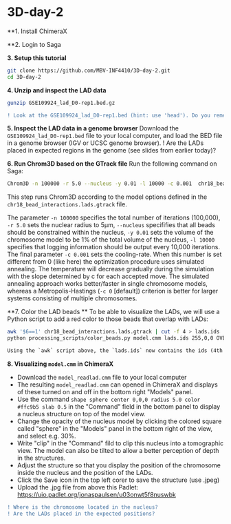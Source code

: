 # 3D-day-2
**1. Install ChimeraX

**2. Login to Saga

**3.  Setup this tutorial**
```bash
git clone https://github.com/MBV-INF4410/3D-day-2.git
cd 3D-day-2
```
**4. Unzip and inspect the LAD data**
```bash
gunzip GSE109924_lad_D0-rep1.bed.gz
```
```diff
! Look at the GSE109924_lad_D0-rep1.bed (hint: use 'head'). Do you remember what LADs were (ref. slides)?
```

**5. Inspect the LAD data in a genome browser**
Download the `GSE109924_lad_D0-rep1.bed` file to your local computer, and load the BED file in a genome browser (IGV or UCSC genome browser). 
! Are the LADs placed in expected regions in the genome (see slides from earlier today)?

**6. Run Chrom3D based on the GTrack file**
Run the following command on Saga:
```bash
Chrom3D -n 100000 -r 5.0 --nucleus -y 0.01 -l 10000 -c 0.001  chr18_bead_interactions.lads.gtrack > model.cmm
```
This step runs Chrom3D according to the model options defined in the `chr18_bead_interactions.lads.gtrack` file. 

The parameter `-n 100000` specifies the total number of iterations (100,000), `-r 5.0` sets the nuclear radius to 5μm, `--nucleus` specififies that all beads should be constrained within the nucleus, `-y 0.01` sets the volume of the chromosome model to be 1% of the total volume of the nucleus, `-l 10000` specifies that logging information should be output every 10,000 iterations. The final parameter `-c 0.001` sets the cooling-rate. When this number is set different from 0 (like here) the optimization procedure uses simulated annealing. The temperature will decrease gradually during the simulation with the slope determined by c for each accepted move. The simulated annealing approach works better/faster in single chromosome models, whereas a Metropolis-Hastings (`-c 0` [default]) criterion is better for larger systems consisting of multiple chromosomes.

**7. Color the LAD beads **
To be able to visualize the LADs, we will use a Python script to add a red color to those beads that overlap with LADs:

```bash
awk '$6==1' chr18_bead_interactions.lads.gtrack | cut -f 4 > lads.ids
python processing_scripts/color_beads.py model.cmm lads.ids 255,0,0 OVERRIDE > model_redlad.cmm
```

```diff
Using the `awk` script above, the `lads.ids` now contains the ids (4th column) of all the beads with a periphery constraint (6th column) of 1. The `color_beads.py` script specifies that all beads with ids listed in `lads.ids` should be colored in RGB value `255,0,0` (i.e. red color) in the Chrom3D output file ([CMM](https://www.cgl.ucsf.edu/chimera/docs/ContributedSoftware/volumepathtracer/volumepathtracer.html#markerfiles) file format). The `OVERRIDE` keyword specifies that any existing color definitions in the file should be ignored. 
```

**8. Visualizing `model.cmm` in ChimeraX**
- Download the `model_readlad.cmm` file to your local computer
- The resulting `model_readlad.cmm` can opened in ChimeraX and displays of these turned on and off in the bottom right "Models" panel. 
- Use the command `shape sphere center 0,0,0 radius 5.0 color #ffc9b5 slab 0.5` in the "Command" field in the bottom panel to display a nucleus structure on top of the model view. 
- Change the opacity of the nucleus model by clicking the colored square called "sphere" in the "Models" panel in the bottom right of the view, and select e.g. 30%. 
- Write "clip" in the "Command" fild to clip this nucleus into a tomographic view. The model can also be tilted to allow a better perception of depth in the structures. 
- Adjust the structure so that you display the position of the chromosome inside the nucleus and the position of the LADs.
- Click the Save icon in the top left corer to save the structure (use .jpeg)
- Upload the .jpg file from above this Padlet:  https://uio.padlet.org/jonaspaulsen/u03onwt5f8nuswbk

```diff
! Where is the chromosome located in the nucleus?
! Are the LADs placed in the expected positions?
```


